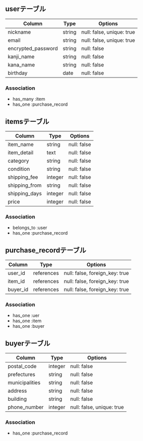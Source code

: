 ## userテーブル

| Column             | Type   | Options                   |
| ------------------ | ------ | ------------------------- |
| nickname           | string | null: false, unique: true |
| email              | string | null: false, unique: true |
| encrypted_password | string | null: false |
| kanji_name         | string | null: false |
| kana_name          | string | null: false |
| birthday           | date   | null: false |

### Association
- has_many :item
- has_one :purchase_record


## itemsテーブル

| Column        | Type    | Options     |
| ------------- | ------- | ----------- |
| item_name     | string  | null: false |
| item_detail   | text    | null: false |
| category      | string  | null: false |
| condition     | string  | null: false |
| shipping_fee  | integer | null: false |
| shipping_from | string  | null: false |
| shipping_days | integer | null: false |
| price         | integer | null: false |

### Association
- belongs_to :user
- has_one :purchase_record


## purchase_recordテーブル

| Column   | Type       | Options                        |
| -------- | ---------- | ------------------------------ |
| user_id  | references | null: false, foreign_key: true |
| item_id  | references | null: false, foreign_key: true |
| buyer_id | references | null: false, foreign_key: true |

### Association
- has_one :uer
- has_one :item
- has_one :buyer


## buyerテーブル

| Column         | Type    | Options                   |
| -------------- | ------- | ------------------------- |
| postal_code    | integer | null: false |
| prefectures    | string  | null: false |
| municipalities | string  | null: false |
| address        | string  | null: false |
| building       | string  | null: false |
| phone_number   | integer | null: false, unique: true |

### Association
- has_one :purchase_record
